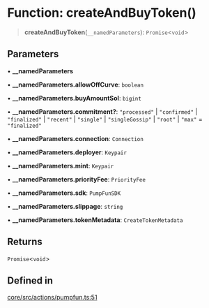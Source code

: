 # Function: createAndBuyToken()

> **createAndBuyToken**(`__namedParameters`): `Promise`\<`void`\>

## Parameters

• **\_\_namedParameters**

• **\_\_namedParameters.allowOffCurve**: `boolean`

• **\_\_namedParameters.buyAmountSol**: `bigint`

• **\_\_namedParameters.commitment?**: `"processed"` \| `"confirmed"` \| `"finalized"` \| `"recent"` \| `"single"` \| `"singleGossip"` \| `"root"` \| `"max"` = `"finalized"`

• **\_\_namedParameters.connection**: `Connection`

• **\_\_namedParameters.deployer**: `Keypair`

• **\_\_namedParameters.mint**: `Keypair`

• **\_\_namedParameters.priorityFee**: `PriorityFee`

• **\_\_namedParameters.sdk**: `PumpFunSDK`

• **\_\_namedParameters.slippage**: `string`

• **\_\_namedParameters.tokenMetadata**: `CreateTokenMetadata`

## Returns

`Promise`\<`void`\>

## Defined in

[core/src/actions/pumpfun.ts:51](https://github.com/ai16z/eliza/blob/d62ba1b3bd238d14ac669409dda20e8446e34da9/core/src/actions/pumpfun.ts#L51)
